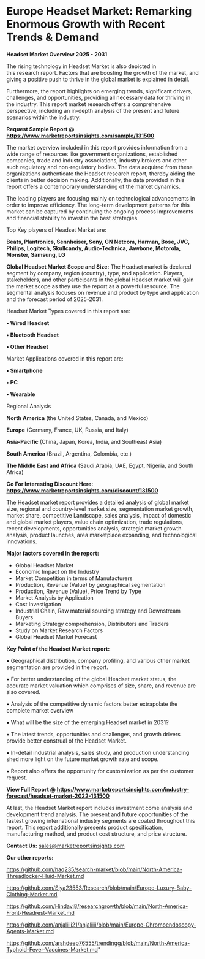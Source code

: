 # Europe Headset Market: Remarking Enormous Growth with Recent Trends & Demand

<Strong> Headset Market Overview 2025 - 2031</strong>

The rising technology in Headset Market is also depicted in this research report. Factors that are boosting the growth of the market, and giving a positive push to thrive in the global market is explained in detail.

Furthermore, the report highlights on emerging trends, significant drivers, challenges, and opportunities, providing all necessary data for thriving in the industry. This report market research offers a comprehensive perspective, including an in-depth analysis of the present and future scenarios within the industry.

<strong>Request Sample Report @ <a href=https://www.marketreportsinsights.com/sample/131500>https://www.marketreportsinsights.com/sample/131500</a></strong>

The market overview included in this report provides information from a wide range of resources like government organizations, established companies, trade and industry associations, industry brokers and other such regulatory and non-regulatory bodies. The data acquired from these organizations authenticate the Headset research report, thereby aiding the clients in better decision making. Additionally, the data provided in this report offers a contemporary understanding of the market dynamics.

The leading players are focusing mainly on technological advancements in order to improve efficiency. The long-term development patterns for this market can be captured by continuing the ongoing process improvements and financial stability to invest in the best strategies.

Top Key players of Headset Market are:

<strong>Beats, Plantronics, Sennheiser, Sony, GN Netcom, Harman, Bose, JVC, Philips, Logitech, Skullcandy, Audio-Technica, Jawbone, Motorola, Monster, Samsung, LG</strong>

<strong><b>Global Headset Market Scope and Size:</b></strong>
The Headset market is declared segment by company, region (country), type, and application. Players, stakeholders, and other participants in the global Headset market will gain the market scope as they use the report as a powerful resource. The segmental analysis focuses on revenue and product by type and application and the forecast period of 2025-2031.

Headset Market Types covered in this report are:

<strong>• Wired Headset

• Bluetooth Headset

• Other Headset</strong>

Market Applications covered in this report are:

<strong>• Smartphone

• PC

• Wearable</strong> 

Regional Analysis

<strong>North America</strong> (the United States, Canada, and Mexico)

<strong>Europe</strong> (Germany, France, UK, Russia, and Italy)

<strong>Asia-Pacific</strong> (China, Japan, Korea, India, and Southeast Asia)

<strong>South America</strong> (Brazil, Argentina, Colombia, etc.)

<strong>The Middle East and Africa</strong> (Saudi Arabia, UAE, Egypt, Nigeria, and South Africa)

<strong>Go For Interesting Discount Here: <a href=https://www.marketreportsinsights.com/discount/131500>https://www.marketreportsinsights.com/discount/131500</a></strong>

The Headset market report provides a detailed analysis of global market size, regional and country-level market size, segmentation market growth, market share, competitive Landscape, sales analysis, impact of domestic and global market players, value chain optimization, trade regulations, recent developments, opportunities analysis, strategic market growth analysis, product launches, area marketplace expanding, and technological innovations.

<strong><b>Major factors covered in the report:</b></strong>
<ul>
  <li>Global Headset Market </li>
  <li>Economic Impact on the Industry</li>
  <li>Market Competition in terms of Manufacturers</li>
  <li>Production, Revenue (Value) by geographical segmentation</li>
  <li>Production, Revenue (Value), Price Trend by Type</li>
  <li>Market Analysis by Application</li>
  <li>Cost Investigation</li>
  <li>Industrial Chain, Raw material sourcing strategy and Downstream Buyers</li>
  <li>Marketing Strategy comprehension, Distributors and Traders</li>
  <li>Study on Market Research Factors</li>
  <li>Global Headset Market Forecast</li>
</ul>

<strong><b>Key Point of the Headset Market report:</b></strong>

• Geographical distribution, company profiling, and various other market segmentation are provided in the report.

• For better understanding of the global Headset market status, the accurate market valuation which comprises of size, share, and revenue are also covered.

• Analysis of the competitive dynamic factors better extrapolate the complete market overview

• What will be the size of the emerging Headset market in 2031?

• The latest trends, opportunities and challenges, and growth drivers provide better construal of the Headset Market.

• In-detail industrial analysis, sales study, and production understanding shed more light on the future market growth rate and scope.

• Report also offers the opportunity for customization as per the customer request.

<strong><b>View Full Report @ <a href=https://www.marketreportsinsights.com/industry-forecast/headset-market-2022-131500>https://www.marketreportsinsights.com/industry-forecast/headset-market-2022-131500</a></b></strong>


At last, the Headset Market report includes investment come analysis and development trend analysis. The present and future opportunities of the fastest growing international industry segments are coated throughout this report. This report additionally presents product specification, manufacturing method, and product cost structure, and price structure.

<strong>Contact Us:</strong>
sales@marketreportsinsights.com

<strong>Our other reports:</strong>

<a href=https://github.com/haq235/search-market/blob/main/North-America-Threadlocker-Fluid-Market.md>https://github.com/haq235/search-market/blob/main/North-America-Threadlocker-Fluid-Market.md</a>

<a href=https://github.com/Siya23553/Research/blob/main/Europe-Luxury-Baby-Clothing-Market.md>https://github.com/Siya23553/Research/blob/main/Europe-Luxury-Baby-Clothing-Market.md</a>

<a href=https://github.com/Hindavi8/researchgrowth/blob/main/North-America-Front-Headrest-Market.md>https://github.com/Hindavi8/researchgrowth/blob/main/North-America-Front-Headrest-Market.md</a>

<a href=https://github.com/anjaliiii21/anjaliiii/blob/main/Europe-Chromoendoscopy-Agents-Market.md>https://github.com/anjaliiii21/anjaliiii/blob/main/Europe-Chromoendoscopy-Agents-Market.md</a>

<a href=https://github.com/arshdeep76555/trendingg/blob/main/North-America-Typhoid-Fever-Vaccines-Market.md>https://github.com/arshdeep76555/trendingg/blob/main/North-America-Typhoid-Fever-Vaccines-Market.md</a>"
